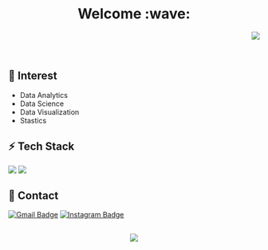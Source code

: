 <h1 align="center"> Welcome :wave: </h1>

<p align="right"> 
<a href="https://hits.seeyoufarm.com"><img src="https://hits.seeyoufarm.com/api/count/incr/badge.svg?url=https%3A%2F%2Fgithub.com%2Fhyunse0&count_bg=%23CDCDCD&title_bg=%23A9DFF3&icon=github.svg&icon_color=%23FFFFFF&title=VISIT&edge_flat=true"/></a>
</p>

<br>

## :eyes: Interest
- Data Analytics
- Data Science
- Data Visualization
- Stastics

## :zap: Tech Stack
<img src="https://img.shields.io/badge/Python-3776AB?style=flat-square&logo=Python&logoColor=white&link=https://github.com/hyunse0"> <img src="https://img.shields.io/badge/R-276DC3?style=flat-square&logo=R&logoColor=white&link=https://github.com/hyunse0">

## :speech_balloon: Contact
[![Gmail Badge](https://img.shields.io/badge/Gmail-ea4335?style=flat-square&logo=Gmail&logoColor=white&link=mailto:hhs28166139@gmail.com)](mailto:hhs28166139@gmail.com)
[![Instagram Badge](https://img.shields.io/badge/-Instagram-e4405f?style=flat-square&logo=instagram&logoColor=white&link=https://www.instagram.com/datastudies_/)](https://www.instagram.com/datastudies_/) 

##
<p align="center">
<img src="https://github-readme-stats.vercel.app/api?username=hyunse0&show_icons=true">
</p>
